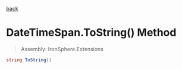 ﻿

[back](/IronSphere.Extensions/types/DateTimeSpan)

# DateTimeSpan.ToString() Method

> Assembly: IronSphere.Extensions

```csharp
string ToString()
```



 